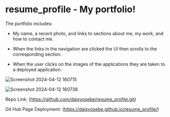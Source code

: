 # resume_profile - My portfolio! 

The portfolio includes: 

- My name, a recent photo, and links to sections about me, my work, and how to contact me.

- When the links in the navigation are clicked the UI then scrolls to the corresponding section.

- When the user clicks on the images of the applications they are taken to a deployed application.



![Screenshot 2024-04-12 160715](https://github.com/daisyosebe/resume_profile/assets/145105156/82b7dbac-9f1e-41b5-b492-2613779f0cf1)




![Screenshot 2024-04-12 160738](https://github.com/daisyosebe/resume_profile/assets/145105156/f7c9d525-95bc-42ab-be5c-839e529f975f)




Repo Link: (https://github.com/daisyosebe/resume_profile.git)

Git Hub Page Deployment: (https://daisyosebe.github.io/resume_profile/)
